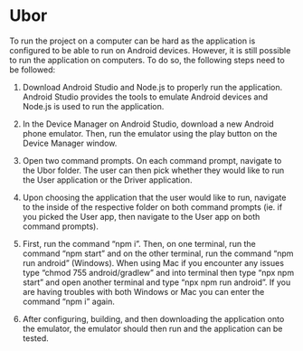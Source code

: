 # Ubor
To run the project on a computer can be hard as the application is configured to be able to run on Android devices. However, it is still possible to run the application on computers. To do so, the following steps need to be followed:

1. Download Android Studio and Node.js to properly run the application. Android Studio provides the tools to emulate Android devices and Node.js is used to run the application.

2. In the Device Manager on Android Studio, download a new Android phone emulator. Then, run the emulator using the play button on the Device Manager window.

3. Open two command prompts. On each command prompt, navigate to the Ubor folder. The user can then pick whether they would like to run the User application or the Driver application.

4. Upon choosing the application that the user would like to run, navigate to the inside of the respective folder on both command prompts (ie. if you picked the User app, then navigate to the User app on both command prompts).

5. First, run the command “npm i”. Then, on one terminal, run the command “npm start” and on the other terminal, run the command “npm run android” (Windows). When using Mac if you encounter any issues type “chmod 755 android/gradlew” and into terminal then type “npx npm start” and open another terminal and type “npx npm run android”. If you are having troubles with both Windows or Mac you can enter the command “npm i” again.  

6. After configuring, building, and then downloading the application onto the emulator, the emulator should then run and the application can be tested. 

